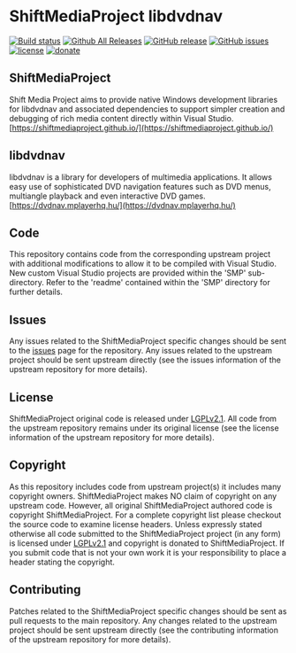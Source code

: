 ShiftMediaProject libdvdnav
=============
[![Build status](https://ci.appveyor.com/api/projects/status/0kajjj20v5j8qk10?svg=true)](https://ci.appveyor.com/project/Sibras/sdl)
[![Github All Releases](https://img.shields.io/github/downloads/ShiftMediaProject/libdvdnav/total.svg)](https://github.com/ShiftMediaProject/libdvdnav/releases)
[![GitHub release](https://img.shields.io/github/release/ShiftMediaProject/libdvdnav.svg)](https://github.com/ShiftMediaProject/libdvdnav/releases/latest)
[![GitHub issues](https://img.shields.io/github/issues/ShiftMediaProject/libdvdnav.svg)](https://github.com/ShiftMediaProject/libdvdnav/issues)
[![license](https://img.shields.io/github/license/ShiftMediaProject/libdvdnav.svg)](https://github.com/ShiftMediaProject/libdvdnav)
[![donate](https://img.shields.io/badge/donate-link-brightgreen.svg)](https://shiftmediaproject.github.io/8-donate/)
## ShiftMediaProject

Shift Media Project aims to provide native Windows development libraries for libdvdnav and associated dependencies to support simpler creation and debugging of rich media content directly within Visual Studio. [https://shiftmediaproject.github.io/](https://shiftmediaproject.github.io/)

## libdvdnav

libdvdnav is a library for developers of multimedia applications. It allows easy use of sophisticated DVD navigation features such as DVD menus, multiangle playback and even interactive DVD games. [https://dvdnav.mplayerhq.hu/](https://dvdnav.mplayerhq.hu/)

## Code

This repository contains code from the corresponding upstream project with additional modifications to allow it to be compiled with Visual Studio. New custom Visual Studio projects are provided within the 'SMP' sub-directory. Refer to the 'readme' contained within the 'SMP' directory for further details.

## Issues

Any issues related to the ShiftMediaProject specific changes should be sent to the [issues](https://github.com/ShiftMediaProject/libdvdnav/issues) page for the repository. Any issues related to the upstream project should be sent upstream directly (see the issues information of the upstream repository for more details).

## License

ShiftMediaProject original code is released under [LGPLv2.1](https://www.gnu.org/licenses/lgpl-2.1.html). All code from the upstream repository remains under its original license (see the license information of the upstream repository for more details).

## Copyright

As this repository includes code from upstream project(s) it includes many copyright owners. ShiftMediaProject makes NO claim of copyright on any upstream code. However, all original ShiftMediaProject authored code is copyright ShiftMediaProject. For a complete copyright list please checkout the source code to examine license headers. Unless expressly stated otherwise all code submitted to the ShiftMediaProject project (in any form) is licensed under [LGPLv2.1](https://www.gnu.org/licenses/lgpl-2.1.html) and copyright is donated to ShiftMediaProject. If you submit code that is not your own work it is your responsibility to place a header stating the copyright.

## Contributing

Patches related to the ShiftMediaProject specific changes should be sent as pull requests to the main repository. Any changes related to the upstream project should be sent upstream directly (see the contributing information of the upstream repository for more details).